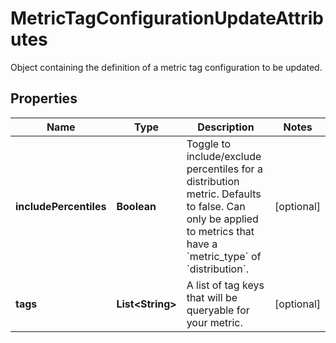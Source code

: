 

# MetricTagConfigurationUpdateAttributes

Object containing the definition of a metric tag configuration to be updated.

## Properties

Name | Type | Description | Notes
------------ | ------------- | ------------- | -------------
**includePercentiles** | **Boolean** | Toggle to include/exclude percentiles for a distribution metric. Defaults to false. Can only be applied to metrics that have a &#x60;metric_type&#x60; of &#x60;distribution&#x60;. |  [optional]
**tags** | **List&lt;String&gt;** | A list of tag keys that will be queryable for your metric. |  [optional]



